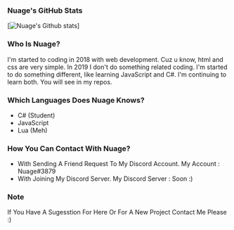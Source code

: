 ### Nuage's GitHub Stats

[![Nuage's Github stats](https://github-readme-stats.vercel.app/api?username=nuage00&show_icons=true&theme=merko)]

### Who Is Nuage?

I'm started to coding in 2018 with web development. Cuz u know, html and css are very simple. In 2019 I don't do something related coding. I'm started to do something different, like learning JavaScript and C#. I'm continuing to learn both. You will see in my repos. 

### Which Languages Does Nuage Knows?

- C# (Student)
- JavaScript
- Lua (Meh)

### How You Can Contact With Nuage?

- With Sending A Friend Request To My Discord Account. My Account : Nuage#3879
- With Joining My Discord Server. My Discord Server : Soon :)

### Note
If You Have A Sugesstion For Here Or For A New Project Contact Me Please :)
